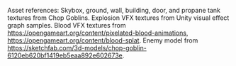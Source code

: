 Asset references:
Skybox, ground, wall, building, door, and propane tank textures from Chop Goblins.
Explosion VFX textures from Unity visual effect graph samples.
Blood VFX textures from https://opengameart.org/content/pixelated-blood-animations, https://opengameart.org/content/blood-splat.
Enemy model from https://sketchfab.com/3d-models/chop-goblin-6120eb620bf1419eb5eaa892e602673e.
